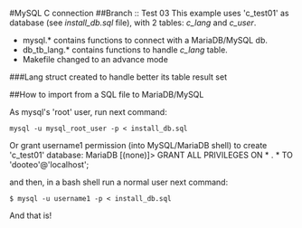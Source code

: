#MySQL C connection
##Branch :: Test 03
This example uses 'c_test01' as database (see *install_db.sql* file), with 2 tables: *c_lang* and *c_user*.

* mysql.* contains functions to connect with a MariaDB/MySQL db.
* db_tb_lang.* contains functions to handle *c_lang* table.
* Makefile changed to an advance mode

###Lang struct created to handle better its table result set

##How to import from a SQL file to MariaDB/MySQL

As mysql's 'root' user, run next command:

	mysql -u mysql_root_user -p < install_db.sql 

Or grant username1 permission (into MySQL/MariaDB shell) to create 'c_test01' database:
	MariaDB [(none)]> GRANT ALL PRIVILEGES ON * . * TO 'dooteo'@'localhost';

and then, in a bash shell run a normal user next command:

	$ mysql -u username1 -p < install_db.sql 

And that is!


